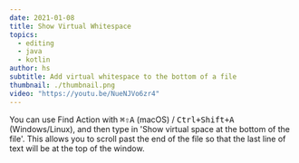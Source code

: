 ```yaml
---
date: 2021-01-08
title: Show Virtual Whitespace
topics:
  - editing
  - java
  - kotlin
author: hs
subtitle: Add virtual whitespace to the bottom of a file
thumbnail: ./thumbnail.png
video: "https://youtu.be/NueNJVo6zr4"
---
```


You can use Find Action with <kbd>⌘⇧A</kbd> (macOS) / <kbd>Ctrl+Shift+A</kbd> (Windows/Linux), and then type in 'Show virtual space at the bottom of the file'. This allows you to scroll past the end of the file so that the last line of text will be at the top of the window.
